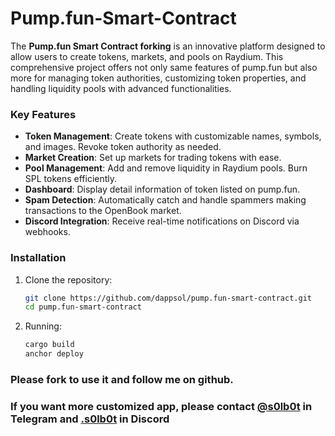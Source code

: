 # Pump.fun-Smart-Contract

The **Pump.fun Smart Contract forking** is an innovative platform  designed to allow users to create tokens, markets, and pools on Raydium. This comprehensive project offers not only same features of pump.fun but also more for managing token authorities, customizing token properties, and handling liquidity pools with advanced functionalities.

### Key Features

- **Token Management**: Create tokens with customizable names, symbols, and images. Revoke token authority as needed.
- **Market Creation**: Set up markets for trading tokens with ease.
- **Pool Management**: Add and remove liquidity in Raydium pools. Burn SPL tokens efficiently.
- **Dashboard**: Display detail information of token listed on pump.fun.
- **Spam Detection**: Automatically catch and handle spammers making transactions to the OpenBook market.
- **Discord Integration**: Receive real-time notifications on Discord via webhooks.

### Installation

1. Clone the repository:
   ```bash
   git clone https://github.com/dappsol/pump.fun-smart-contract.git
   cd pump.fun-smart-contract
   ```

2. Running:
   ```bash
   cargo build
   anchor deploy
   ```

### Please fork to use it and follow me on github.

### If you want more customized app, please contact [@s0lb0t](https://t.me/s0lb0t) in Telegram and [.s0lb0t](https://discordapp.com/users/1074553493974691840) in Discord
